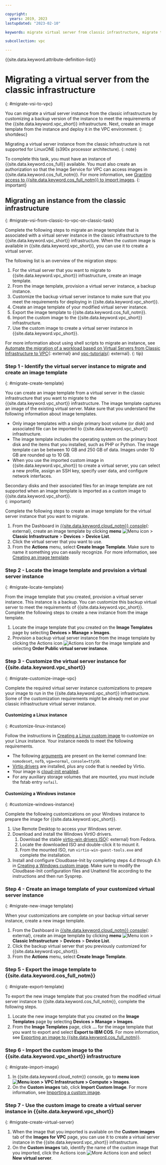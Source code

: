 ```yaml
---

copyright:
  years: 2019, 2023
lastupdated: "2023-02-10"

keywords: migrate virtual server from classic infrastructure, migrate to vpc, migrate image template, image template, import image to vpc infrastructure, migrate virtual server, migrate instance

subcollection: vpc

---
```


{{site.data.keyword.attribute-definition-list}}

# Migrating a virtual server from the classic infrastructure
{: #migrate-vsi-to-vpc}

You can migrate a virtual server instance from the classic infrastructure by customizing a backup version of the instance to meet the requirements of the {{site.data.keyword.vpc_short}} infrastructure. Next, create an image template from the instance and deploy it in the VPC environment.
{: shortdesc}

Migrating a virtual server instance from the classic infrastructure is not supported for LinuxONE (s390x processor architecture).
{: note}

To complete this task, you must have an instance of {{site.data.keyword.cos_full}} available. You must also create an authorization so that the Image Service for VPC can access images in {{site.data.keyword.cos_full_notm}}. For more information, see [Granting access to {{site.data.keyword.cos_full_notm}} to import images](/docs/vpc?topic=vpc-object-storage-prereq).
{: important}

## Migrating an instance from the classic infrastructure
{: #migrate-vsi-from-classic-to-vpc-on-classic-task}

Complete the following steps to migrate an image template that is associated with a virtual server instance in the classic infrastructure to the {{site.data.keyword.vpc_short}} infrastructure. When the custom image is available in {{site.data.keyword.vpc_short}}, you can use it to create a virtual server.

The following list is an overview of the migration steps:

1. For the virtual server that you want to migrate to {{site.data.keyword.vpc_short}} infrastructure, create an image template.
2. From the image template, provision a virtual server instance, a backup instance.
3. Customize the backup virtual server instance to make sure that you meet the requirements for deploying in {{site.data.keyword.vpc_short}}.
4. Create an image template of your modified virtual server instance.
5. Export the image template to {{site.data.keyword.cos_full_notm}}.
6. Import the custom image to the {{site.data.keyword.vpc_short}} infrastructure.
7. Use the custom image to create a virtual server instance in {{site.data.keyword.vpc_short}}.

For more information about using shell scripts to migrate an instance, see [Automate the migration of a workload based on Virtual Servers from Classic Infrastructure to VPC](https://www.ibm.com/cloud/blog/automate-the-migration-of-a-workload-based-on-virtual-servers){: external} and [vpc-tutorials](https://github.com/IBM-Cloud/vpc-tutorials/tree/master/vpc-migrate-from-classic){: external}.
{: tip}

### Step 1 - Identify the virtual server instance to migrate and create an image template
{: #migrate-create-template}

You can create an image template from a virtual server in the classic infrastructure that you want to migrate to the {{site.data.keyword.vpc_short}} infrastructure. The image template captures an image of the existing virtual server. Make sure that you understand the following information about image templates.

* Only image templates with a single primary boot volume (or disk) and associated file can be imported to {{site.data.keyword.vpc_short}} infrastructure.
* The image template includes the operating system on the primary boot disk and the items that you installed, such as PHP or Python. The image template can be between 10 GB and 250 GB of data. Images under 10 GB are rounded up to 10 GB.
* When you use the imported custom image in {{site.data.keyword.vpc_short}} to create a virtual server, you can select a new profile, assign an SSH key, specify user data, and configure network interfaces.

Secondary disks and their associated files for an image template are not supported when an image template is imported as a custom image to {{site.data.keyword.vpc_short}}.  
{: important}

Complete the following steps to create an image template for the virtual server instance that you want to migrate.

1. From the Dashboard in [{{site.data.keyword.cloud_notm}} console](https://cloud.ibm.com/){: external}, create an image template by clicking **menu** ![Menu icon](../../icons/icon_hamburger.svg) > **Classic Infrastructure** > **Devices** > **Device List**.
2. Click the virtual server that you want to use.
3. From the **Actions** menu, select **Create Image Template**. Make sure to name it something you can easily recognize. For more information, see [Creating an image template](/docs/image-templates?topic=image-templates-creating-an-image-template).

### Step 2 - Locate the image template and provision a virtual server instance
{: #migrate-locate-template}

From the image template that you created, provision a virtual server instance. This instance is a backup. You can customize this backup virtual server to meet the requirements of {{site.data.keyword.vpc_short}}. Complete the following steps to create a new instance from the image template.  

1. Locate the image template that you created on the **Image Templates** page by selecting **Devices > Manage > Images**.
2. Provision a backup virtual server instance from the image template by clicking the Actions icon ![Actions icon](../icons/action-menu-icon.svg) for the image template and selecting **Order Public virtual server instance**.  

### Step 3 - Customize the virtual server instance for {{site.data.keyword.vpc_short}}
{: #migrate-customize-image-vpc}

Complete the required virtual server instance customizations to prepare your image to run in the {{site.data.keyword.vpc_short}} infrastructure. Some of the customization requirements might be already met on your classic infrastructure virtual server instance.

#### Customizing a Linux instance
{: #customize-linux-instance}

Follow the instructions in [Creating a Linux custom image](/docs/vpc?topic=vpc-create-linux-custom-image) to customize on your Linux instance. Your instance needs to meet the following requirements.
* The following [arguments](/docs/vpc?topic=vpc-create-linux-custom-image#kernel-args) are present on the kernel command line: `nomodeset`, `nofb`, `vga=normal`, `console=ttyS0`.
* [Virtio drivers](/docs/vpc?topic=vpc-create-linux-custom-image#virtio-drivers) are installed, plus any code that is needed by Virtio.
* Your image is [cloud-init enabled](/docs/vpc?topic=vpc-create-linux-custom-image#cloud-init).
* For any auxiliary storage volumes that are mounted, you must include the fstab entry `nofail`.

#### Customizing a Windows instance
{: #customize-windows-instance}

Complete the following customizations on your Windows instance to prepare the image for {{site.data.keyword.vpc_short}}.
1. Use Remote Desktop to access your Windows server.
2. Download and install the Windows VirtIO drivers.
    1. Download the stable [virtio-win drivers ISO](https://fedorapeople.org/groups/virt/virtio-win/direct-downloads/stable-virtio/virtio-win.iso){: external} from Fedora.
    2. Locate the downloaded ISO and double-click it to mount it.
    3. From the mounted ISO, run `virtio-win-guest-tools.exe` and complete the installation.
3. Install and configure Cloudbase-Init by completing steps 4.d through 4.h in [Creating a Windows custom image](/docs/vpc?topic=vpc-create-windows-custom-image). Make sure to modify the Cloudbase-Init configuration files and Unattend file according to the instructions and then run Sysprep.    

### Step 4 - Create an image template of your customized virtual server instance
{: #migrate-new-image template}

When your customizations are complete on your backup virtual server instance, create a new image template.
1. From the Dashboard in [{{site.data.keyword.cloud_notm}} console](https://cloud.ibm.com/){: external}, create an image template by clicking **menu** ![Menu icon](../../icons/icon_hamburger.svg) > **Classic Infrastructure** > **Devices** > **Device List**.
2. Click the backup virtual server that you previously customized for {{site.data.keyword.vpc_short}}.
3. From the **Actions** menu, select **Create Image Template**.


### Step 5 - Export the image template to {{site.data.keyword.cos_full_notm}}
{: #migrate-export-template}

To export the new image template that you created from the modified virtual server instance to {{site.data.keyword.cos_full_notm}}, complete the following steps.
1. Locate the new image template that you created on the **Image Templates** page by selecting **Devices > Manage > Images**.
2. From the **Image Templates** page, click **...** for the image template that you want to export and select **Export to IBM COS**. For more information, see [Exporting an image to {{site.data.keyword.cos_full_notm}}](/docs/image-templates?topic=image-templates-exporting-an-image-to-ibm-cloud-object-storage).  

### Step 6 - Import the custom image to the {{site.data.keyword.vpc_short}} infrastructure
{: #migrate-import-image}

1. In {{site.data.keyword.cloud_notm}} console, go to **menu icon ![Menu icon](../icons/icon_hamburger.svg) > VPC Infrastructure > Compute > Images**.
2. On the **Custom images** tab, click **Import Custom Image**. For more information, see [Importing a custom image](/docs/vpc?topic=vpc-managing-images#import-custom-image).

### Step 7 - Use the custom image to create a virtual server instance in {{site.data.keyword.vpc_short}}
{: #migrate-create-virtual-server}

1. When the image that you imported is available on the **Custom images** tab of the **Images for VPC** page, you can use it to create a virtual server instance in the {{site.data.keyword.vpc_short}} infrastructure.
2. On the **Custom images** tab, identify the name of the custom image that you imported, click the Actions icon ![More Actions icon](../icons/action-menu-icon.svg) and select **New virtual server**.
